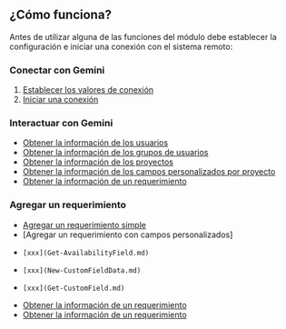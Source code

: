 ## ¿Cómo funciona?

Antes de utilizar alguna de las funciones del módulo debe establecer la configuración e iniciar una conexión con el sistema remoto:

### Conectar con Gemini

1) [Establecer los valores de conexión](New-Credential.md)
2) [Iniciar una conexión](Initialize-Session.md)

### Interactuar con Gemini

* [Obtener la información de los usuarios](Get-User.md)
* [Obtener la información de los grupos de usuarios](Get-Group.md)
* [Obtener la información de los proyectos](Get-Project.md)
* [Obtener la información de los campos personalizados por proyecto](Get-Project.md)
* [Obtener la información de un requerimiento](Get-Issue.md)

### Agregar un requerimiento
* [Agregar un requerimiento simple](New-Issue.md)
* [Agregar un requerimiento con campos personalizados]
*     [xxx](Get-AvailabilityField.md)
*     [xxx](New-CustomFieldData.md)
*     [xxx](Get-CustomField.md)
* [Obtener la información de un requerimiento](Get-Issue.md)
* [Obtener la información de un requerimiento](Get-Issue.md)

